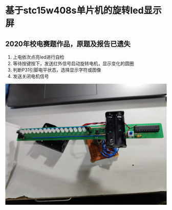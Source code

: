 # 基于stc15w408s单片机的旋转led显示屏 #
## 2020年校电赛题作品，原题及报告已遗失 ##
1. 上电依次点亮led进行自检
2. 等待按键按下，发送红外信号启动旋转电机，显示变化的圆圈
3. 判断P31引脚电平状态，选择显示字符或图像
4. 发送关闭电机信号

![RotateLed](./RotateLed.jpg)
